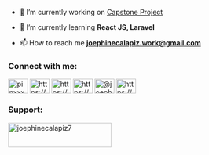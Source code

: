 



- 🔭 I’m currently working on [Capstone Project](https://github.com/joephinecalapiz/cofeebeansorter_mobile)

- 🌱 I’m currently learning **React JS, Laravel**

- 📫 How to reach me **joephinecalapiz.work@gmail.com**


<h3 align="left">Connect with me:</h3>
<p align="left">
<a href="https://twitter.com/pinxxx27" target="blank"><img align="center" src="https://raw.githubusercontent.com/rahuldkjain/github-profile-readme-generator/master/src/images/icons/Social/twitter.svg" alt="pinxxx27" height="30" width="40" /></a>
<a href="https://linkedin.com/in/https://www.linkedin.com/in/joephine-calapiz-6140a421a/" target="blank"><img align="center" src="https://raw.githubusercontent.com/rahuldkjain/github-profile-readme-generator/master/src/images/icons/Social/linked-in-alt.svg" alt="https://www.linkedin.com/in/joephine-calapiz-6140a421a/" height="30" width="40" /></a>
<a href="https://fb.com/https://www.facebook.com/joephinecalapiz7" target="blank"><img align="center" src="https://raw.githubusercontent.com/rahuldkjain/github-profile-readme-generator/master/src/images/icons/Social/facebook.svg" alt="https://www.facebook.com/joephinecalapiz7" height="30" width="40" /></a>
<a href="https://instagram.com/https://www.instagram.com/joephine7/" target="blank"><img align="center" src="https://raw.githubusercontent.com/rahuldkjain/github-profile-readme-generator/master/src/images/icons/Social/instagram.svg" alt="https://www.instagram.com/joephine7/" height="30" width="40" /></a>
<a href="https://medium.com/@joephinecalapiz.work" target="blank"><img align="center" src="https://raw.githubusercontent.com/rahuldkjain/github-profile-readme-generator/master/src/images/icons/Social/medium.svg" alt="@joephinecalapiz.work" height="30" width="40" /></a>
<a href="https://www.youtube.com/c/https://www.youtube.com/channel/uctxqrl-p04wcr7cnug6lhug" target="blank"><img align="center" src="https://raw.githubusercontent.com/rahuldkjain/github-profile-readme-generator/master/src/images/icons/Social/youtube.svg" alt="https://www.youtube.com/channel/uctxqrl-p04wcr7cnug6lhug" height="30" width="40" /></a>
</p>

<h3 align="left">Support:</h3>
<p><a href="https://www.buymeacoffee.com/joephinecalapiz7"> <img align="left" src="https://cdn.buymeacoffee.com/buttons/v2/default-yellow.png" height="50" width="210" alt="joephinecalapiz7" /></a></p><br><br>
